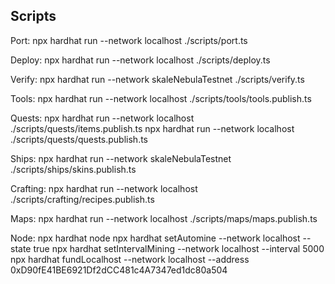 ## Scripts

Port:
npx hardhat run --network localhost ./scripts/port.ts

Deploy:
npx hardhat run --network localhost ./scripts/deploy.ts

Verify:
npx hardhat run --network skaleNebulaTestnet ./scripts/verify.ts

Tools: 
npx hardhat run --network localhost ./scripts/tools/tools.publish.ts

Quests:
npx hardhat run --network localhost ./scripts/quests/items.publish.ts
npx hardhat run --network localhost ./scripts/quests/quests.publish.ts

Ships:
npx hardhat run --network skaleNebulaTestnet ./scripts/ships/skins.publish.ts

Crafting:
npx hardhat run --network localhost ./scripts/crafting/recipes.publish.ts

Maps:
npx hardhat run --network localhost ./scripts/maps/maps.publish.ts

Node:
npx hardhat node
npx hardhat setAutomine --network localhost --state true
npx hardhat setIntervalMining --network localhost --interval 5000
npx hardhat fundLocalhost --network localhost --address 0xD90fE41BE6921Df2dCC481c4A7347ed1dc80a504
